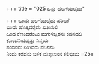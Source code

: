 +++
title = "025 ಒನ್ದು ಹಲಗೆಯಲೈದು"

+++
ಒಂದು ಹಲಗೆಯಲೈದು ಹರಿಬಕೆ  
ಬಂದು ಹೊಕ್ಕವರೈದು ಖತಿಯಲಿ  
ಹಿಂದ ಕೆಣಕಿದರೆಂಟು ಮಗುಳಿಬ್ಬರನು ಕದನದಲಿ  
ಕೊಂದನಿಂತಿಪ್ಪತ್ತು ನಿನ್ನಯ  
ನಂದನರು ನೀಗಿದರು ನೆಲನನು  
ನಿಂದು ಕರೆದನು ಬಳಿಕ ದುಶ್ಶಾಸನನ ಕಲಿಭೀಮ       ॥25॥